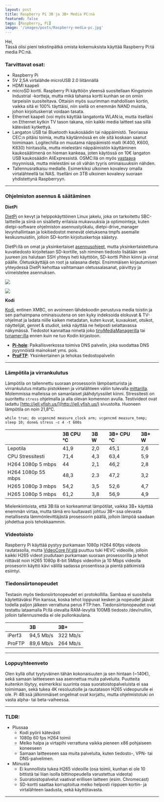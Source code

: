```yaml
---
layout: post
title: Raspberry Pi 3B ja 3B+ Media PC:nä
featured: false
tags: [Raspberry, Pi]
image: '/images/posts/Raspberry-media-pc.jpg'
---
```


Hei,  
Tässä olisi pieni tekstinpätkä omista kokemuksista käyttää Raspberry Pi:tä media PC:nä.

<!--more-->

### Tarvittavat osat:

- Raspberry Pi
- 5V 2,5A virtalähde microUSB 2.0 liitännällä
- HDMI kaapeli
- microSD kortti. Raspberry Pi käyttöön yleensä suositellaan Kingstonin Industrial -kortteja, mutta mikä tahansa kortti kunhan se on omiin tarpeisiin suositeltava. Ottaisin myös suurimman mahdollisen kortin, vaikka sitä ei 100% täyttäisi, niin siellä on enemmän NAND muistia, johon kirjoituskerrat voidaan tasata.
- Ethernet kaapeli (voi myös käyttää langatonta WLAN:ia, mutta itselläni on Ethernet kytkin TV tason takana, niin kaikki media laitteet saa sillä kätevästi kytkettyä.
- Langaton USB tai Bluetooth kaukosäädin tai näppäimistö. Teoriassa CEC:n pitäisi toimia, mutta käytännössä en ole sitä koskaan saanut toimimaan. Logitechilla on muutama näppäimistö malli (K400, K600, K830) hiiritasolla, mutta mielestäni näppäimistön käyttäminen kaukosäätimenä on hieman kankeaa, joten käytössä on 10€ langaton USB kaukosäädin AliExpressistä. OSMC:llä on myös [vastaava](https://osmc.tv/store/product/osmc-remote-control/) myynnissä, mutta mielestäni se oli vähän tyyris ominaisuuksiin nähden.
- Tallennusratkaisu medialle. Esimerkiksi ulkoinen kovalevy omalla virtalähteellä tai NAS. Itselläni on 3TB ulkoinen kovalevy suoraan yhdistettynä Raspberryyn.

___

### Ohjelmiston asennus & säätäminen

**DietPi**

[DietPi](https://dietpi.com/) on kevyt ja helppokäyttöinen Linux jakelu, joka on tarkoitettu SBC-laitteille ja siinä on sisälletty erilaisia mukavuuksia ja optimointeja, kuten dietpi-software ohjelmiston asennustyökalu, dietpi-drive_manager levynhallintaan ja lokitiedostot menevät oletuksena tmpfs asemalle keskusmuistiin, jolloin SD-kortin kirjoituskertoja säästyy.

DietPi:llä on omat ja yksinkertaiset [asennusohjeet](https://dietpi.com/phpbb/viewtopic.php?f=8&t=9#p9), mutta yksinkertaistettuna kuvatiedosto kirjoitetaan SD-kortille, ssh niminen tiedosto lisätään sen juureen jos halutaan SSH yhteys heti käyttöön, SD-kortti Piihin kiinni ja virrat päälle. Oletuskäyttäjä on root ja salasana dietpi. Ensimmäisen kirjautumisen yhteydessä DietPi kehottaa vaihtamaan oletussalasanat, päivittyy ja viimeistelee asennuksen.

![](https://user-images.githubusercontent.com/35720395/62621283-061f3c80-b90b-11e9-9ba2-868d0f43d93e.png)

![](https://user-images.githubusercontent.com/35720395/62621332-22bb7480-b90b-11e9-87ab-9d1afcaa2755.png)


**Kodi**

[Kodi](https://kodi.tv/), entinen XMBC, on avoimeen lähdekoodin perustuva media toistin ja sen parhaimpana ominaisuutena on sen kyky indeksoida elokuvat & TV-ohjelmat ja ladata niille kaiken metadatan, kuten kuvat, kuvaukset, otsikot, näyttelijät, genret & studiot, sekä näyttää ne helposti selattavassa näkymässä. Tiedostot kannattaa nimetä joko [tinyMediaManagerilla](https://www.tinymediamanager.org) tai [tvnamer:illa](https://github.com/dbr/tvnamer) ennen kuin ne tuo Kodin kirjastoon.

- **[Pi-hole](https://pi-hole.net/)**: Paikallisverkossa toimiva DNS palvelin, joka suodattaa DNS pyynnöistä mainokset yms. pois.
- **[ProFTP](http://www.proftpd.org/)**: Yksinkertainen ja tehokas tiedostopalvelin

___

### Lämpötila ja virrankulutus

Lämpötila on tallennettu suoraan prosessorin lämpöanturista ja virrankulutus mitattu pistokkeen ja virtalähteen väliin tulevalla [mittarilla](https://hinta.fi/221661/brennenstuhl-bn-pm231). Molemmissa malleissa on samanlaiset jäähdytyssiilet kiinni. Stressitesti on suoritettu `stress` ohjelmalla ja alla olevan komennon avulla. Testivideot ovat ladattu [http://jell.yfish.us/](http://jell.yfish.us/) sivustolta. Huoneen lämpötila on noin 21,8°C.

```
while true; do vcgencmd measure_clock arm; vcgencmd measure_temp; sleep 10; done& stress -c 4 -t 600s
```

|  | 3B CPU °C | 3B W | 3B+ CPU °C | 3B+ W |
|:--|:--|:--|:--|:--|
| Lepotila | 41,9 | 2,0 | 45,1 | 2,6 |
| CPU Stressitesti | 71,4 | 4,3 | 63,4 | 5,9 |
| H264 1080p 5 mbps | 44 | 2,1 | 46,2 | 2,8 |
| H264 1080p 55 mbps | 48,3 | 2.3 | 47,2 | 3,2 |
| H265 1080p 3 mbps | 54,2 | 3,5 | 52,6 | 4,7 |
| H265 1080p 5 mbps | 61,2 | 3,8 | 56,9 | 4,9 |

Mielenkiintoista, että 3B:llä on korkeammat lämpötilat, vaikka 3B+ käyttää enemmän virtaa, mutta tämä ero luultavasti johtuu 3B+:ssa olevasta metallisesta lämmönlevittäjästä prosessorin päällä, jolloin lämpöä saadaan johdettua pois tehokkaammin.

### Videotoisto

Raspberry Pi käyttää pystyy purkamaan 1080p H264 60fps videota rautatasolla, mutta [VideoCore IV:stä](https://en.wikipedia.org/wiki/VideoCore#Table_of_SoCs_adopting_VideoCore_SIP_blocks) puuttuu  tuki HEVC videoille, jolloin kaikki H265 videot joudutaan purkamaan suoraan prosessorilla ja tehot riittävät noin H265 1080p 8-bit 5Mbps videoihin ja 10 Mbps videolla prosesorin käyttö kävi välillä sadassa prosentissa ja pientä pätkimistä esiintyi.

### Tiedonsiirtonopeudet

Testasin myös tiedonsiirtonopeudet eri protokollilla. Sambaa ei suositella käytettäväksi Piin kanssa, koska tehot loppuvat kesken ja nopeudet jäävät todella paljon jälkeen verrattuna perus FTP:hen. Tiedonsiirtonopeudet ovat testattu lataamalla Pi:llä olevalta RAM-levyltä 100MB tiedosto /dev/nulliin, jolloin tallennusmedia ei ole pullonkaulana.

|  | 3B | 3B+ |
|:--|:--|:--|
| iPerf3 | 94,5 Mb/s | 322 Mb/s |
| ProFTP | 89,6 Mb/s | 264 Mb/s |

___

### Loppuyhteenveto

Olen kyllä ollut tyytyväinen tähän kokonaisuuten ja sen hintaan (~140€), sekä samaan laitteeseen saa asennettua muita palveluita. Puutteita kuitenkin löytyy, esimerkiksi suurinta osaa suoratoistopalveluista ei saa toimimaan, sekä tukea 4K resoluutiolle ja rautatason H265 videopurulle ei ole. Pi 4B:ssä jälkimmäiset ongelmat ovat korjattu, mutta ohjelmistotuki on vasta alpha- tai beta-vaiheessa. 

___

### TLDR:

- Plussaa
	- Kodi pyörii kätevästi
	- 1080p 60 fps H264 toimii
	- Melko halpa ja virtapihi verrattuna vaikka pieneen x86 pohjaiseen koneeseen
	- Samaan laitteeseen saa muita palveluita, kuten tiedosto-, VPN- tai DNS-palvelimen.
- Miinusta
	- Ei kunnollista tukea H265 videoille (osa toimii, kunhan ei ole 10 bittistä tai liian isolla bittinopeudella varustettua videota)
	- Suoratoistopalvelut vaativat erillisen laitteen (esim. Chromecast)
	- SD-kortti saattaa korruptoitua melko helposti riippuen kortin- ja virtalähteen laadusta, sekä käyttötavasta.

___